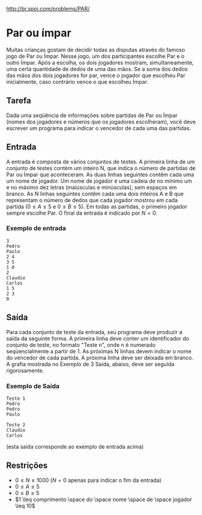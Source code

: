 http://br.spoj.com/problems/PAR/

# Par ou ímpar

Muitas crianças gostam de decidir todas as disputas através do famoso jogo de
Par ou Ímpar. Nesse jogo, um dos participantes escolhe Par e o outro Ímpar.
Após a escolha, os dois jogadores mostram, simultaneamente, uma certa
quantidade de dedos de uma das mãos. Se a soma dos dedos das mãos dos dois
jogadores for par, vence o jogador que escolheu Par inicialmente, caso
contrário vence o que escolheu Ímpar.

## Tarefa

Dada uma seqüência de informações sobre partidas de Par ou Ímpar (nomes dos
jogadores e números que os jogadores escolheram), você deve escrever um
programa para indicar o vencedor de cada uma das partidas.

## Entrada

A entrada é composta de vários conjuntos de testes. A primeira linha de um
conjunto de testes contém um inteiro N, que indica o número de partidas de Par
ou Ímpar que aconteceram. As duas linhas seguintes contêm cada uma um nome de
jogador. Um nome de jogador é uma cadeia de no mínimo um e no máximo dez letras
(maiúsculas e minúsculas), sem espaços em branco. As N linhas seguintes contêm
cada uma dois inteiros A e B que representam o número de dedos que cada jogador
mostrou em cada partida ($0 \leq A \leq 5$ e $0 \leq B \leq 5$). Em todas as
partidas, o primeiro jogador sempre escolhe Par. O final da entrada é
indicado por $N = 0$.


###  Exemplo de entrada

```
3
Pedro
Paulo
2 4
3 5
1 0
2
Claudio
Carlos
1 5
2 3
0
```

## Saída

Para cada conjunto de teste da entrada, seu programa deve produzir a saída da
seguinte forma. A primeira linha deve conter um identificador do conjunto de
teste, no formato "Teste n", onde n é numerado seqüencialmente a partir de 1.
As próximas N linhas devem indicar o nome do vencedor de cada partida. A
próxima linha deve ser deixada em branco. A grafia mostrada no Exemplo de 3
Saída, abaixo, deve ser seguida rigorosamente.

### Exemplo de Saída

```
Teste 1
Pedro
Pedro
Paulo

Teste 2
Claudio
Carlos
```

(esta saída corresponde ao exemplo de entrada acima)

## Restrições

- $0 \leq N \leq 1000$ ($N = 0$ apenas para indicar o fim da entrada)
- $0 \leq A \leq 5$
- $0 \leq B \leq 5$
- $1 \leq comprimento \space do \space nome \space de \space jogador \leq 10$
